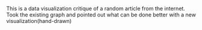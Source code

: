 This is a data visualization critique of a random article from the internet. Took the existing graph and pointed out what can be done better with a new visualization(hand-drawn)
